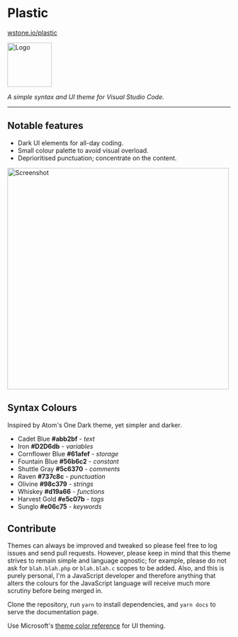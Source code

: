 # Plastic

[wstone.io/plastic](http://wstone.io/plastic/)

<img src="https://raw.githubusercontent.com/will-stone/plastic/master/images/icon.png" width="100" height="100" alt="Logo">

_A simple syntax and UI theme for Visual Studio Code._

---

## Notable features

* Dark UI elements for all-day coding.
* Small colour palette to avoid visual overload.
* Deprioritised punctuation; concentrate on the content.

<img src="https://raw.githubusercontent.com/will-stone/plastic/master/docs/screenshot-min.png" width="500" alt="Screenshot">

## Syntax Colours

Inspired by Atom's One Dark theme, yet simpler and darker.

* Cadet Blue **#abb2bf** - _text_
* Iron **#D2D6db** - _variables_
* Cornflower Blue **#61afef** - _storage_
* Fountain Blue **#56b6c2** - _constant_
* Shuttle Gray **#5c6370** - _comments_
* Raven **#737c8c** - _punctuation_
* Olivine **#98c379** - _strings_
* Whiskey **#d19a66** - _functions_
* Harvest Gold **#e5c07b** - _tags_
* Sunglo **#e06c75** - _keywords_

## Contribute

Themes can always be improved and tweaked so please feel free to log issues and send pull requests. However, please keep in mind that this theme strives to remain simple and language agnostic; for example, please do not ask for `blah.blah.php` or `blah.blah.c` scopes to be added. Also, and this is purely personal, I'm a JavaScript developer and therefore anything that alters the colours for the JavaScript language will receive much more scrutiny before being merged in.

Clone the repository, run `yarn` to install dependencies, and `yarn docs` to serve the documentation page.

Use Microsoft's [theme color reference](https://code.visualstudio.com/docs/getstarted/theme-color-reference) for UI theming.
